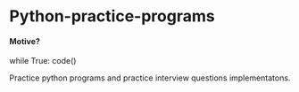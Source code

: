 # Python-practice-programs
#### Motive?
while True:
  code()
  
Practice python programs and practice interview questions implementatons.
